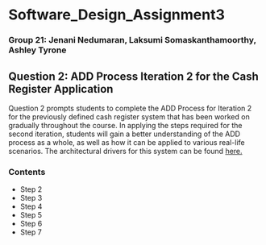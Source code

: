 # Software_Design_Assignment3
### Group 21: Jenani Nedumaran, Laksumi Somaskanthamoorthy, Ashley Tyrone

## Question 2: ADD Process Iteration 2 for the Cash Register Application

Question 2 prompts students to complete the ADD Process for Iteration 2 for the previously defined cash register system that has been worked on gradually throughout the course. In applying the steps required for the second iteration, students will gain a better understanding of the ADD process as a whole, as well as how it can be applied to various real-life scenarios. The architectural drivers for this system can be found [here.](https://github.com/Jenani-N/Architectural-Patterns-and-Design-Drivers)


### Contents
- Step 2
- Step 3
- Step 4
- Step 5
- Step 6
- Step 7
